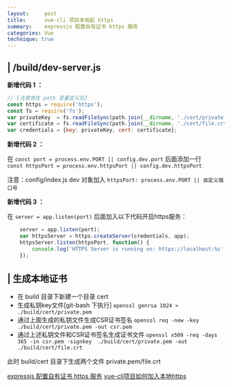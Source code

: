 ```yaml
---
layout:     post
title:      vue-cli 项目本地起 https
summary:    expressjs 配置自有证书 https 服务
categories: Vue
technique: true
---
```


## | /build/dev-server.js

**新增代码 1 ：**

```javascript
// [注意放在 path 变量定义后]
const https = require('https');
const fs = require('fs'); 
var privateKey  = fs.readFileSync(path.join(__dirname, './cert/private.pem'), 'utf8');
var certificate = fs.readFileSync(path.join(__dirname, './cert/file.crt'), 'utf8');
var credentials = {key: privateKey, cert: certificate};
```

**新增代码 2 ：**

在 `const port = process.env.PORT || config.dev.port` 后面添加一行    
`const httpsPort = process.env.httpsPort || config.dev.httpsPort`

注意：config/index.js  dev 对象加入 `httpsPort: process.env.PORT || 自定义端口号`

**新增代码 3 ：**

在 `server = app.listen(port)` 后面加入以下代码开启https服务：

```js
    server = app.listen(port);
    var httpsServer = https.createServer(credentials, app);
    httpsServer.listen(httpsPort, function() {
        console.log('HTTPS Server is running on: https://localhost:%s', httpsPort);
    });
```
## | 生成本地证书

- 在 build 目录下新建一个目录 cert
- 生成私钥key文件[git-bash 下执行] 
    `openssl genrsa 1024 > ./build/cert/private.pem`
- 通过上面生成的私钥文件生成CSR证书签名
    `openssl req -new -key  ./build/cert/private.pem -out csr.pem`
- 通过上述私钥文件和CSR证书签名生成证书文件
    `openssl x509 -req -days 365 -in csr.pem -signkey  ./build/cert/private.pem -out  ./build/cert/file.crt`

此时 build/cert 目录下生成两个文件 private.pem/file.crt



[expressjs 配置自有证书 https 服务](https://www.jianshu.com/p/27071f5a076f)
[vue-cli项目如何加入本地https](https://github.com/zp1112/blog/issues/4)
